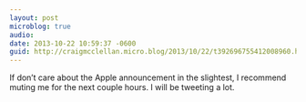 ```yaml
---
layout: post
microblog: true
audio: 
date: 2013-10-22 10:59:37 -0600
guid: http://craigmcclellan.micro.blog/2013/10/22/t392696755412008960.html
---
```

If don’t care about the Apple announcement in the slightest, I recommend muting me for the next couple hours. I will be tweeting a lot.
